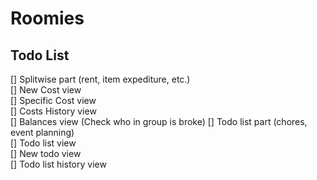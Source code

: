 # Roomies  
  
## Todo List  
  
[] Splitwise part (rent, item expediture, etc.)  
  [] New Cost view  
  [] Specific Cost view  
  [] Costs History view  
  [] Balances view (Check who in group is broke)
[] Todo list part (chores, event planning)  
  [] Todo list view  
  [] New todo view  
  [] Todo list history view  
  